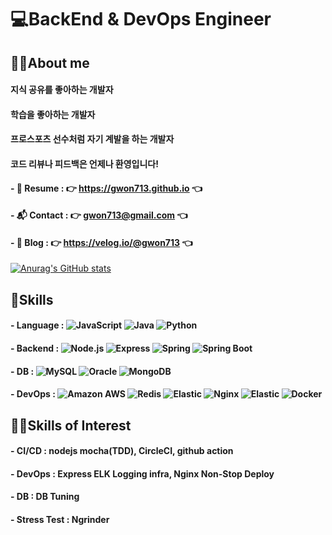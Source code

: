 # 💻BackEnd & DevOps Engineer 
## 💁‍♂️About me
#### 지식 공유를 좋아하는 개발자
#### 학습을 좋아하는 개발자
#### 프로스포츠 선수처럼 자기 계발을 하는 개발자
#### 코드 리뷰나 피드백은 언제나 환영입니다!
#### - 📑 Resume : 👉 https://gwon713.github.io 👈
#### - 📬 Contact : 👉 gwon713@gmail.com 👈
#### - 📖 Blog : 👉 https://velog.io/@gwon713 👈
[![Anurag's GitHub stats](https://github-readme-stats.vercel.app/api?username=gwon713&show_icons=true&theme=highcontrast)](https://github.com/gwon713/github-readme-stats)
## 🌟Skills
#### - Language : <img alt="JavaScript" src ="https://img.shields.io/badge/JavaScript-F7DF1E.svg?style=flat-square&logo=JavaScript&logoColor=white"/> <img alt="Java" src ="https://img.shields.io/badge/Java-007396.svg?style=flat-square&logo=Java&logoColor=white"/> <img alt="Python" src ="https://img.shields.io/badge/Python-3776AB.svg?style=flat-square&logo=Python&logoColor=white"/>
#### - Backend : <img alt="Node.js" src ="https://img.shields.io/badge/Node js-339933.svg?style=flat-square&logo=Node.js&logoColor=white"/> <img alt="Express" src ="https://img.shields.io/badge/Express-379933.svg?style=flat-square&logo=Express&logoColor=white"/> <img alt="Spring" src ="https://img.shields.io/badge/Spring-6DB33F.svg?style=flat-square&logo=Spring&logoColor=white"/> <img alt="Spring Boot" src ="https://img.shields.io/badge/Spring Boot-6DB33F.svg?style=flat-square&logo=SpringBoot&logoColor=white"/>
#### - DB : <img alt="MySQL" src ="https://img.shields.io/badge/MySQL-4479A1.svg?style=flat-square&logo=MySQL&logoColor=white"/> <img alt="Oracle" src ="https://img.shields.io/badge/Oracle-F80000.svg?style=flat-square&logo=Oracle&logoColor=white"/> <img alt="MongoDB" src ="https://img.shields.io/badge/MongoDB-47A248.svg?style=flat-square&logo=MongoDB&logoColor=white"/>
#### - DevOps : <img alt="Amazon AWS" src ="https://img.shields.io/badge/AWS-232F3E.svg?style=flat-square&logo=AmazonAWS&logoColor=FF9900"/> <img alt="Redis" src ="https://img.shields.io/badge/Redis-DC382D.svg?style=flat-square&logo=Redis&logoColor=white"/> <img alt="Elastic" src ="https://img.shields.io/badge/ELK-005571.svg?style=flat-square&logo=Elastic&logoColor=white"/> <img alt="Nginx" src ="https://img.shields.io/badge/Nginx-009639.svg?style=flat-square&logo=Nginx&logoColor=white"/> <img alt="Elastic" src ="https://img.shields.io/badge/ELK-005571.svg?style=flat-square&logo=Elastic&logoColor=white"/> <img alt="Docker" src ="https://img.shields.io/badge/Docker-2496ED.svg?style=flat-square&logo=Docker&logoColor=white"/>
## 👨‍💻Skills of Interest
#### - CI/CD : nodejs mocha(TDD), CircleCI, github action
#### - DevOps : Express ELK Logging infra, Nginx Non-Stop Deploy
#### - DB : DB Tuning
#### - Stress Test : Ngrinder
